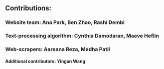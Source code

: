 ## Contributions:

### Website team: Ana Park, Ben Zhao, Rashi Dembi
### Text-processing algorithm: Cynthia Damodaran, Maeve Heflin
### Web-scrapers: Aareana Reza, Medha Patil
#### Additional contributors: Yingan Wang

